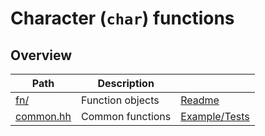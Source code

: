 # Character (`char`) functions

## Overview

| Path                   | Description      |                                 |
| ---------------------- | ---------------- | ------------------------------- |
| [fn/](fn)              | Function objects | [Readme](fn#readme)             |
| [common.hh](common.hh) | Common functions | [Example/Tests](common.test.cc) |
